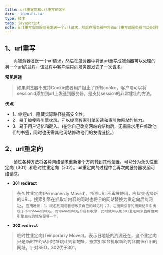 ```yaml
---
title: url重定向和url重写的区别
date: '2020-01-14'
type: 技术
tags: javascript
note: url重写指向服务器发送一个url请求，然后在服务器中将该url重写成服务器可以处理的另一个url的过程。该过程中客户端只向服务器发送了一次请求。url重定向通过各种方法将各种网络请求重新定个方向转到其他位置。可以分为永久性重定向（301）和临时性重定向（302）。url重定向的过程中会再次向服务器发起网络请求。
---
```

## 1、url重写
&#8195;&#8195;向服务器发送一个url请求，然后在服务器中将该url重写成服务器可以处理的另一个url的过程。该过程中客户端只向服务器发送了一次请求。

**常见用途**
>如果浏览器不支持Cookie或者用户阻止了所有cookie，客户端可以将sessionId添加到url上发送到服务器。是支持session的非常健壮的方法。

**优点**
+ 1、缩短url，隐藏实际路径提高安全性。
+ 2、易于被搜索引擎收录。可以提高搜索引擎阅读和索引你网站的能力。
+ 3、易于用户记忆和键入。(在你自己改变网站的结构后，无需需求用户修改他们的书签，同时也无需其他网站修改他们的友情链接。)

## 2、url重定向

&#8195;&#8195;通过各种方法将各种网络请求重新定个方向转到其他位置。可以分为永久性重定向（301）和临时性重定向（302）。url重定向的过程中会再次向服务器发起网络请求。
+ **301 redirect**
>永久性重定向(Permanently Moved)。指原URL不再被使用，应优先选择新的URL。搜索引擎在抓取新内容的同时也将旧的网站替换为重定向后的网址。`应用场景：1、域名到期或者想改变自己的域名时；2、在搜索引擎的搜索结果中出现了不带wwww的域名，而带www的域名却没有收录，此时就可以用301重定向来告诉搜索引擎目标的域名是哪一个。`
+ **302 redirect**
>临时性重定向(Temporarily Moved)。表示旧地址的资源还在，这个重定向只是临时性的从旧地址跳转到新地址，搜索引擎会抓取新的内容而保存旧的网址。针对SEO，302优于301。

<Valine></Valine>